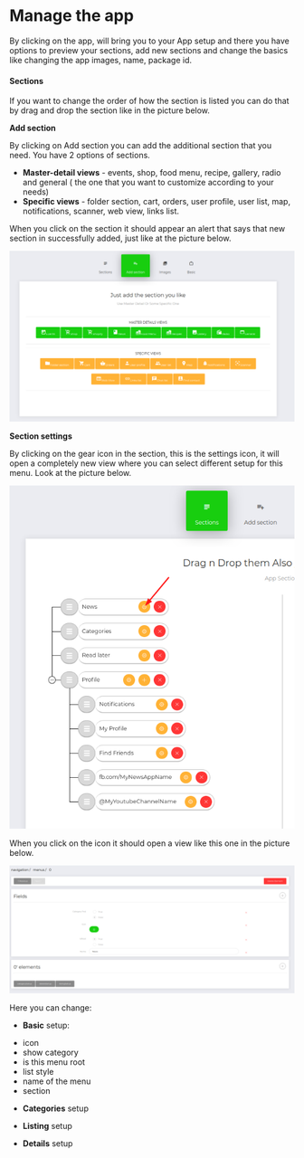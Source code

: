 # Manage the app

By clicking on the app, will bring you to your App setup and there you have options to preview your sections, add new sections and change the basics like changing the app images, name, package id.

#### Sections

If you want to change the order of how the section is listed you can do that by drag and drop the section like in the picture below.

**Add section**

By clicking on Add section you can add the additional section that you need. You have 2 options of sections.

* **Master-detail views** - events, shop, food menu, recipe, gallery, radio and general \( the one that you want to customize according to your needs\)
* **Specific views** - folder section, cart, orders, user profile, user list, map, notifications, scanner, web view, links list.

When you click on the section it should appear an alert that says that new section in successfully added, just like at the picture below.

![](../.gitbook/assets/screenshot%20%285%29.png)

**Section settings**

By clicking on the gear icon in the section, this is the settings icon, it will open a completely new view where you can select different setup for this menu. Look at the picture below.

![](../.gitbook/assets/screenshot%20%286%29.png)

When you click on the icon it should open a view like this one in the picture below.

![](../.gitbook/assets/screenshot%20%287%29.png)

Here you can change: 

 - **Basic** setup:

* icon
* show category
* is this menu root
* list style
* name of the menu
* section

- **Categories** setup

-  **Listing** setup

-  **Details** setup




